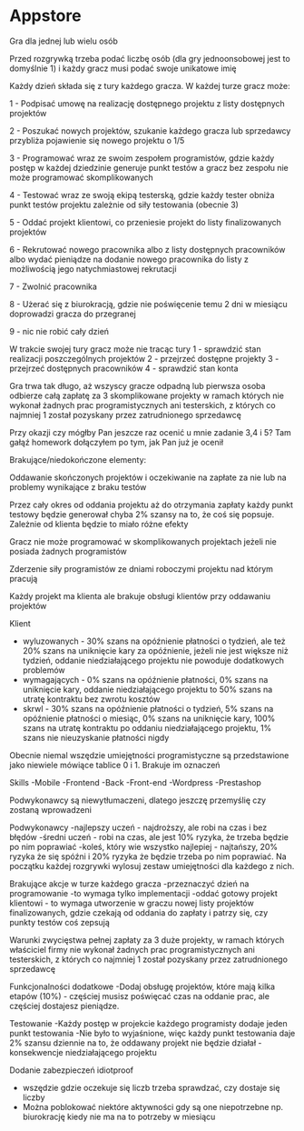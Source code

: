 # Appstore

Gra dla jednej lub wielu osób

Przed rozgrywką trzeba podać liczbę osób (dla gry jednoonsobowej jest to domyślnie 1) i każdy gracz musi podać swoje unikatowe imię

Każdy dzień składa się z tury każdego gracza.
W każdej turze gracz może:

1 - Podpisać umowę na realizację dostępnego projektu z listy dostępnych projektów

2 - Poszukać nowych projektów, szukanie każdego gracza lub sprzedawcy przybliża pojawienie się nowego projektu o 1/5

3 - Programować wraz ze swoim zespołem programistów, gdzie każdy postęp w każdej dziedzinie generuje punkt testów a gracz bez zespołu nie może programować skomplikowanych

4 - Testować wraz ze swoją ekipą testerską, gdzie każdy tester obniża punkt testów projektu zależnie od siły testowania (obecnie 3)

5 - Oddać projekt klientowi, co przeniesie projekt do listy finalizowanych projektów

6 - Rekrutować nowego pracownika albo z listy dostępnych pracowników albo wydać pieniądze na dodanie nowego pracownika do listy z możliwością jego natychmiastowej rekrutacji

7 - Zwolnić pracownika

8 - Użerać się z biurokracją, gdzie nie poświęcenie temu 2 dni w miesiącu doprowadzi gracza do przegranej

9 - nic nie robić cały dzień

W trakcie swojej tury gracz może nie tracąc tury
1 - sprawdzić stan realizacji poszczególnych projektów
2 - przejrzeć dostępne projekty
3 - przejrzeć dostępnych pracowników
4 - sprawdzić stan konta

Gra trwa tak długo, aż wszyscy gracze odpadną lub pierwsza osoba 
odbierze całą zapłatę za 3 skomplikowane projekty w ramach których nie wykonał żadnych prac programistycznych ani testerskich, z których co najmniej 1 został pozyskany przez zatrudnionego sprzedawcę


Przy okazji czy mógłby Pan jeszcze raz ocenić u mnie zadanie 3,4 i 5? Tam gałąź homework dołączyłem po tym, jak Pan już je ocenił


Brakujące/niedokończone elementy:



Oddawanie skończonych projektów i oczekiwanie na zapłate za nie lub na problemy wynikające z braku testów

Przez cały okres od oddania projektu aż do otrzymania zapłaty każdy punkt testowy będzie generował chyba 2% szansy na to, że coś się popsuje. Zależnie od klienta będzie to miało różne efekty

Gracz nie może programować w skomplikowanych projektach jeżeli nie posiada żadnych programistów

Zderzenie siły programistów ze dniami roboczymi projektu nad którym pracują

Każdy projekt ma klienta ale brakuje obsługi klientów przy oddawaniu projektów

Klient
- wyluzowanych - 30% szans na opóźnienie płatności o tydzień, ale też 20% szans na uniknięcie kary za opóźnienie, jeżeli nie jest większe niż tydzień, oddanie niedziałającego projektu nie powoduje dodatkowych problemów
- wymagających - 0% szans na opóźnienie płatności, 0% szans na uniknięcie kary, oddanie niedziałającego projektu to 50% szans na utratę kontraktu bez zwrotu kosztów
- skrwl - 30% szans na opóźnienie płatności o tydzień, 5% szans na opóźnienie płatności o miesiąc, 0% szans na uniknięcie kary, 100% szans na utratę kontraktu po oddaniu niedziałającego projektu, 1% szans nie nieuzyskanie płatności nigdy

Obecnie niemal wszędzie umiejętności programistyczne są przedstawione jako niewiele mówiące tablice 0 i 1. Brakuje im oznaczeń

Skills
-Mobile
-Frontend
-Back
-Front-end
-Wordpress
-Prestashop

Podwykonawcy są niewytłumaczeni, dlatego jeszczę przemyślię czy zostaną wprowadzeni

Podwykonawcy
-najlepszy uczeń - najdroższy, ale robi na czas i bez błędów
-średni uczeń - robi na czas, ale jest 10% ryzyka, że trzeba będzie po nim poprawiać 
-koleś, który wie wszystko najlepiej - najtańszy, 20% ryzyka że się spóźni i 20% ryzyka że będzie trzeba po nim poprawiać.
Na początku każdej rozgrywki wylosuj zestaw umiejętności dla każdego z nich.


Brakujące akcje w turze każdego gracza
-przeznaczyć dzień na programowanie -to wymaga tylko implementacji
-oddać gotowy projekt klientowi - to wymaga utworzenie w graczu nowej listy projektów finalizowanych, gdzie czekają od oddania do zapłaty i patrzy się, czy punkty testów coś zepsują


Warunki zwycięstwa
pełnej zapłaty za 3 duże projekty, w ramach których właściciel firmy nie wykonał żadnych prac programistycznych ani testerskich, z których co najmniej 1 został pozyskany przez zatrudnionego sprzedawcę

Funkcjonalności dodatkowe
-Dodaj obsługę projektów, które mają kilka etapów (10%) - częściej musisz poświęcać czas na oddanie prac, ale częściej dostajesz pieniądze.

Testowanie
-Każdy postęp w projekcie każdego programisty dodaje jeden punkt testowania
-Nie było to wyjaśnione, więc każdy punkt testowania daje 2% szansu dziennie na to, że oddawany projekt nie będzie działał
-konsekwencje niedziałającego projektu

Dodanie zabezpieczeń idiotproof
- wszędzie gdzie oczekuje się liczb trzeba sprawdzać, czy dostaje się liczby
- Można poblokować niektóre aktywności gdy są one niepotrzebne np. biurokrację kiedy nie ma na to potrzeby w miesiącu
